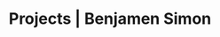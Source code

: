 ---
title: Projects | Benjamen Simon
menu:
  sidebar:
    name: Projects
    identifier: projects
    weight: 9
---